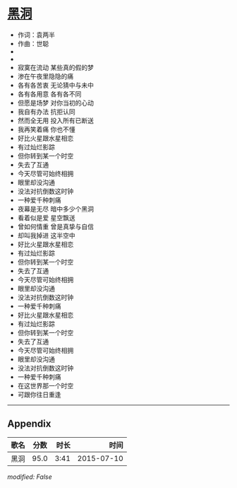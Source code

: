 # [黑洞](https://music.163.com/song?id=33111724)

* 作词：袁两半
* 作曲：世聪
*
*
* 寂寞在流动 某些真的假的梦
* 渗在午夜里隐隐的痛
* 各有各苦衷 无论猜中与未中
* 各有各用意 各有各不同
* 但愿是场梦 对你当初的心动
* 我自有办法 抗拒认同
* 然而全无用 投入所有已断送
* 我再笑着痛 你也不懂
* 好比火星跟水星相恋
* 有过灿烂影踪
* 但你转到某一个时空
* 失去了互通
* 今天尽管可始终相拥
* 眼里却没沟通
* 没法对抗倒数这时钟
* 一种爱千种刺痛
* 夜幕是无尽 暗中多少个黑洞
* 看着似是爱 星空飘送
* 曾如何情重 曾是真挚与自信
* 却叫我掉进 这半空中
* 好比火星跟水星相恋
* 有过灿烂影踪
* 但你转到某一个时空
* 失去了互通
* 今天尽管可始终相拥
* 眼里却没沟通
* 没法对抗倒数这时钟
* 一种爱千种刺痛
* 好比火星跟水星相恋
* 有过灿烂影踪
* 但你转到某一个时空
* 失去了互通
* 今天尽管可始终相拥
* 眼里却没沟通
* 没法对抗倒数这时钟
* 一种爱千种刺痛
* 在这世界那一个时空
* 可跟你往日重逢


---

## Appendix

|歌名|分数|时长|时间|
|:---|:---:|---:|---:|
|黑洞|95.0|3:41|2015-07-10

*modified: False*